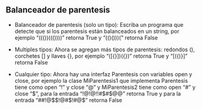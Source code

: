 ## **Balanceador de parentesis**

* Balanceador de parentesis (solo un tipo):
Escriba un programa que detecte que si los parentesis están balanceados en un string, por ejemplo “((())((())))” retorna True y “(()()))(” retorna False

* Multiples tipos:
Ahora se agregan más tipos de parentesis: redondos (), corchetes [] y llaves {}, por ejemplo “([{}])({})” retorna True y “[({)}]” retorna False

* Cualquier tipo:
Ahora hay una interfaz Parentesis con variables open y close, por ejemplo la clase MiParentesis1 que implementa Parentesis tiene como open “!” y close “@” y MiParentesis2 tiene como open “#” y close “$”, para la entrada “!@!@!!#$#$@@” retorna True y para la entrada “##!@$$!@#$!#@$” retorna False